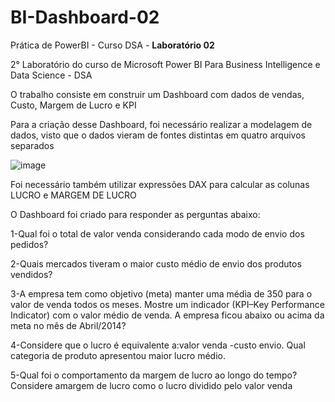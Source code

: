 # BI-Dashboard-02

Prática de PowerBI - Curso DSA - **Laboratório 02**

2° Laboratório do curso de Microsoft Power BI Para Business Intelligence e Data Science - DSA

O trabalho consiste em construir um Dashboard com dados de vendas, Custo, Margem de Lucro e KPI

Para a criação desse Dashboard, foi necessário realizar a modelagem de dados, visto que o dados vieram de fontes distintas em quatro arquivos separados

![image](https://github.com/VivianeMatosOliveira/BI-Dashboard-Vendas-Custo-Margem-de-Lucro-e-KPI/assets/111525485/cdf7dac8-b1bd-4c59-86c9-4b7e3468f662)


Foi necessário também utilizar expressões DAX para calcular as colunas LUCRO e MARGEM DE LUCRO

O Dashboard foi criado para responder as perguntas abaixo:

1-Qual foi o total de valor venda considerando cada modo de envio dos pedidos?

2-Quais mercados tiveram o maior custo médio de envio dos produtos vendidos?

3-A empresa tem como objetivo (meta) manter uma média de 350 para o valor de venda todos os meses. Mostre um indicador (KPI–Key Performance Indicator) com o valor médio de venda. A empresa ficou abaixo ou acima da meta no mês de Abril/2014?

4-Considere que o lucro é equivalente a:valor venda -custo envio. Qual categoria de produto apresentou maior lucro médio.

5-Qual foi o comportamento da margem de lucro ao longo do tempo? Considere amargem de lucro como o lucro dividido pelo valor venda
